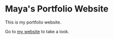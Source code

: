 # Maya's Portfolio Website

This is my portfolio website. 

Go to [my website](http://www.maya-dahlke.com/) to take a look. 
